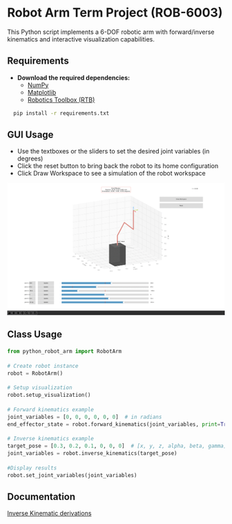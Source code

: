 
# Robot Arm Term Project (ROB-6003)

This Python script implements a 6-DOF robotic arm with forward/inverse kinematics and interactive visualization capabilities.


## Requirements

- **Download the required dependencies:**
  * [NumPy](https://numpy.org/install/)
  * [Matplotlib](https://matplotlib.org/stable/users/installing.html)
  * [Robotics Toolbox (RTB)](https://petercorke.com/toolboxes/robotics-toolbox/)


```bash
  pip install -r requirements.txt
```


## GUI Usage
- Use the textboxes or the sliders to set the desired joint variables (in degrees)
- Click the reset button to bring back the robot to its home configuration
- Click Draw Workspace to see a simulation of the robot workspace

![GUI_screenshot](GUI_screenshot.png "GUI Usage")


## Class Usage

```python
from python_robot_arm import RobotArm

# Create robot instance
robot = RobotArm()

# Setup visualization
robot.setup_visualization()

# Forward kinematics example
joint_variables = [0, 0, 0, 0, 0, 0]  # in radians
end_effector_state = robot.forward_kinematics(joint_variables, print=True)

# Inverse kinematics example
target_pose = [0.3, 0.2, 0.1, 0, 0, 0]  # [x, y, z, alpha, beta, gamma]
joint_variables = robot.inverse_kinematics(target_pose)

#Display results
robot.set_joint_variables(joint_variables)
```


## Documentation

[Inverse Kinematic derivations](6dof_IK_derivations.pdf)

